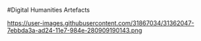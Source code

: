 #Digital Humanities Artefacts

https://user-images.githubusercontent.com/31867034/31362047-7ebbda3a-ad24-11e7-984e-280909190143.png

